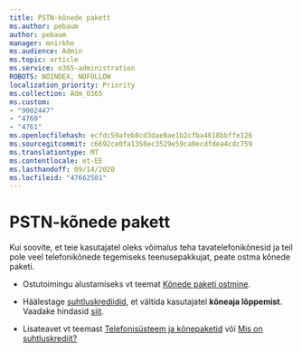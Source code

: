```yaml
---
title: PSTN-kõnede pakett
ms.author: pebaum
author: pebaum
manager: mnirkhe
ms.audience: Admin
ms.topic: article
ms.service: o365-administration
ROBOTS: NOINDEX, NOFOLLOW
localization_priority: Priority
ms.collection: Adm_O365
ms.custom:
- "9002447"
- "4760"
- "4761"
ms.openlocfilehash: ecfdc59afeb8cd3dae8ae1b2cfba4618bbffe126
ms.sourcegitcommit: c6692ce0fa1358ec3529e59ca0ecdfdea4cdc759
ms.translationtype: MT
ms.contentlocale: et-EE
ms.lasthandoff: 09/14/2020
ms.locfileid: "47662501"
---
```

# <a name="pstn-calling-plans"></a>PSTN-kõnede pakett

Kui soovite, et teie kasutajatel oleks võimalus teha tavatelefonikõnesid ja teil pole veel telefonikõnede tegemiseks teenusepakkujat, peate ostma kõnede paketi.

- Ostutoimingu alustamiseks vt teemat [Kõnede paketi ostmine](https://docs.microsoft.com/MicrosoftTeams/calling-plans-for-office-365).

- Häälestage [suhtluskrediidid](https://docs.microsoft.com/microsoftteams/set-up-communications-credits-for-your-organization), et vältida kasutajatel **kõneaja lõppemist**. Vaadake hindasid [siit](https://products.office.com/microsoft-teams/voice-calling). 

- Lisateavet vt teemast [Telefonisüsteem ja kõnepaketid](https://docs.microsoft.com/MicrosoftTeams/calling-plan-landing-page) või [Mis on suhtluskrediit?](https://docs.microsoft.com/microsoftteams/what-are-communications-credits)
